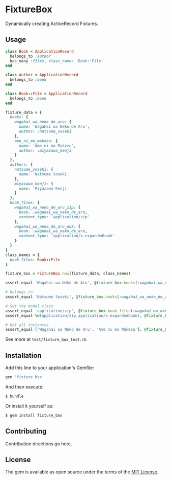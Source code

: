# FixtureBox
Dynamically creating ActiveRecord Fixtures.

## Usage

```ruby
class Book < ApplicationRecord
  belongs_to :author
  has_many :files, class_name: 'Book::File'
end

class Author < ApplicationRecord
  belongs_to :book
end

class Book::File < ApplicationRecord
  belongs_to :book
end

fixture_data = {
  books: {
    wagahai_wa_neko_de_aru: {
      name: 'Wagahai wa Neko de Aru',
      author: :natsume_soseki
    },
    ame_ni_mo_makezu: {
      name: 'Ame ni mo Makezu',
      author: :miyazawa_kenji
    }
  },
  authors: {
    natsume_soseki: {
      name: 'Natsume Soseki'
    },
    miyazawa_kenji: {
      name: 'Miyazawa Kenji'
    }
  },
  book_files: {
    wagahai_wa_neko_de_aru_zip: {
      book: :wagahai_wa_neko_de_aru,
      content_type: 'application/zip'
    },
    wagahai_wa_neko_de_aru_ebk: {
      book: :wagahai_wa_neko_de_aru,
      content_type: 'application/x-expandedbook'
    }
  }
}
class_names = {
  book_files: Book::File
}

fixture_box = FixtureBox.new(fixture_data, class_names)

assert_equal 'Wagahai wa Neko de Aru', @fixture_box.books(:wagahai_wa_neko_de_aru).name

# belongs_to
assert_equal 'Natsume Soseki', @fixture_box.books(:wagahai_wa_neko_de_aru).author.name

# Set the model class
assert_equal 'application/zip', @fixture_box.book_files(:wagahai_wa_neko_de_aru_zip).content_type 
assert_equal %w(application/zip application/x-expandedbook), @fixture_box.books(:wagahai_wa_neko_de_aru).files.pluck(:content_type)

# Get all instances
assert_equal ['Wagahai wa Neko de Aru', 'Ame ni mo Makezu'], @fixture_box.books.map(&:name)
```

See more at `test/fixture_box_test.rb`

## Installation
Add this line to your application's Gemfile:

```ruby
gem 'fixture_box'
```

And then execute:
```bash
$ bundle
```

Or install it yourself as:
```bash
$ gem install fixture_box
```

## Contributing
Contribution directions go here.

## License
The gem is available as open source under the terms of the [MIT License](http://opensource.org/licenses/MIT).
